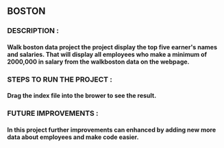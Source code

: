 ## BOSTON 
### DESCRIPTION :
#### Walk boston data project the project display the top five earner's names and salaries. That will display all employees who make a minimum of 2000,000 in salary from the walkboston  data on the webpage.
### STEPS TO RUN THE PROJECT :
#### Drag the index file into the brower to see the result.
### FUTURE IMPROVEMENTS :
#### In this project further improvements can enhanced by adding new more data about employees and make code easier.
